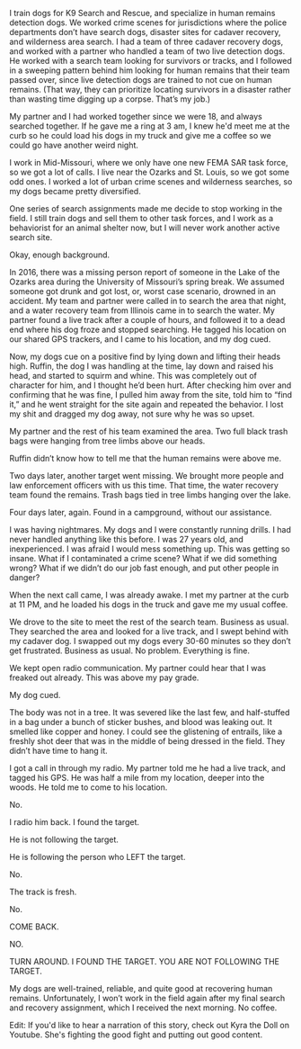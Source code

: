 I train dogs for K9 Search and Rescue, and specialize in human remains detection dogs.  We worked crime scenes for jurisdictions where the police departments don’t have search dogs, disaster sites for cadaver recovery, and wilderness area search. I had a team of three cadaver recovery dogs, and worked with a partner who handled a team of two live detection dogs. He worked with a search team looking for survivors or tracks, and I followed in a sweeping pattern behind him looking for human remains that their team passed over, since live detection dogs are trained to not cue on human remains.  (That way, they can prioritize locating survivors in a disaster rather than wasting time digging up a corpse. That’s my job.)  

My partner and I had worked together since we were 18, and always searched together.  If he gave me a ring at 3 am, I knew he'd meet me at the curb so he could load his dogs in my truck and give me a coffee so we could go have another weird night.

I work in Mid-Missouri, where we only have one new FEMA SAR task force, so we got a lot of calls. I live near the Ozarks and St. Louis, so we got some odd ones. I worked a lot of urban crime scenes and wilderness searches, so my dogs became pretty diversified.

One series of search assignments made me decide to stop working in the field. I still train dogs and sell them to other task forces, and I work as a behaviorist for an animal shelter now, but I will never work another active search site.

Okay, enough background.

In 2016, there was a missing person report of someone in the Lake of the Ozarks area during the University of Missouri’s spring break. We assumed someone got drunk and got lost, or, worst case scenario, drowned in an accident. My team and partner were called in to search the area that night, and a water recovery team from Illinois came in to search the water. My partner found a live track after a couple of hours, and followed it to a dead end where his dog froze and stopped searching. He tagged his location on our shared GPS trackers, and I came to his location, and my dog cued.

Now, my dogs cue on a positive find by lying down and lifting their heads high. Ruffin, the dog I was handling at the time, lay down and raised his head, and started to squirm and whine. This was completely out of character for him, and I thought he’d been hurt. After checking him over and confirming that he was fine, I pulled him away from the site, told him to “find it,” and he went straight for the site again and repeated the behavior. I lost my shit and dragged my dog away, not sure why he was so upset.

My partner and the rest of his team examined the area. Two full black trash bags were hanging from tree limbs above our heads.

Ruffin didn’t know how to tell me that the human remains were above me.

Two days later, another target went missing. We brought more people and law enforcement officers with us this time. That time, the water recovery team found the remains. Trash bags tied in tree limbs hanging over the lake.

Four days later, again. Found in a campground, without our assistance.

I was having nightmares. My dogs and I were constantly running drills. I had never handled anything like this before. I was 27 years old, and inexperienced. I was afraid I would mess something up. This was getting so insane. What if I contaminated a crime scene? What if we did something wrong? What if we didn’t do our job fast enough, and put other people in danger?

When the next call came, I was already awake. I met my partner at the curb at 11 PM, and he loaded his dogs in the truck and gave me my usual coffee.  

We drove to the site to meet the rest of the search team. Business as usual. They searched the area and looked for a live track, and I swept behind with my cadaver dog. I swapped out my dogs every 30-60 minutes so they don’t get frustrated. Business as usual. No problem. Everything is fine.

We kept open radio communication. My partner could hear that I was freaked out already. This was above my pay grade.

My dog cued.

The body was not in a tree. It was severed like the last few, and half-stuffed in a bag under a bunch of sticker bushes, and blood was leaking out. It smelled like copper and honey. I could see the glistening of entrails, like a freshly shot deer that was in the middle of being dressed in the field. They didn’t have time to hang it.

I got a call in through my radio. My partner told me he had a live track, and tagged his GPS. He was half a mile from my location, deeper into the woods. He told me to come to his location.

No.

I radio him back.  I found the target.

He is not following the target.

He is following the person who LEFT the target.

No.

The track is fresh.

No.

COME BACK.

NO.

TURN AROUND. I FOUND THE TARGET. YOU ARE NOT FOLLOWING THE TARGET.





My dogs are well-trained, reliable, and quite good at recovering human remains. Unfortunately, I won’t work in the field again after my final search and recovery assignment, which I received the next morning.  No coffee.

Edit:  If you'd like to hear a narration of this story, check out Kyra the Doll on Youtube.  She's fighting the good fight and putting out good content.